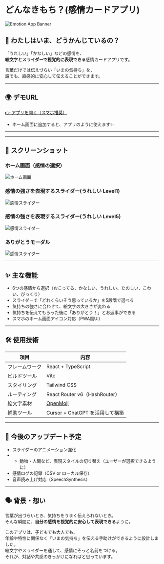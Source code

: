 # どんなきもち？(感情カードアプリ)

![Emotion App Banner](./public/apple-touch-icon.png)

## 🧒 わたしはいま、どうかんじているの？

「うれしい」「かなしい」などの感情を、  
**絵文字とスライダーで視覚的に表現できる**感情カードアプリです。

言葉だけでは伝えづらい「いまの気持ち」を、  
誰でも、直感的に安心して伝えることができます。

---

## 🌍 デモURL

[👉 アプリを開く（スマホ推奨）](http://f-mixxx.chu.jp/sst-card/)

- ホーム画面に追加すると、アプリのように使えます✨

---

---

## 📸 スクリーンショット

### ホーム画面（感情の選択）
![ホーム画面](./public/001.png)

### 感情の強さを表現するスライダー(うれしい Level1)
![感情スライダー](./public/002.png)

### 感情の強さを表現するスライダー(うれしい Level5)
![感情スライダー](./public/003.png)

### ありがとうモーダル
![感情スライダー](./public/004.png)

---

## ✨ 主な機能

- 6つの感情から選択（おこってる、かなしい、うれしい、たのしい、こわい、びっくり）
- スライダーで「どれくらいそう思っているか」を5段階で選べる  
- 気持ちの強さに合わせて、絵文字の大きさが変わる
- 気持ちを伝えてもらった後に「ありがとう！」とお返事ができる
- スマホのホーム画面アイコン対応（PWA風UI）

---

## 🛠 使用技術

| 項目            | 内容 |
|-----------------|------|
| フレームワーク   | React + TypeScript |
| ビルドツール     | Vite |
| スタイリング     | Tailwind CSS |
| ルーティング     | React Router v6（HashRouter） |
| 絵文字素材       | [OpenMoji](https://openmoji.org/) |
| 補助ツール       | Cursor + ChatGPT を活用して構築 |

---

## 🧩 今後のアップデート予定

- スライダーのアニメーション強化
- - 動物・人間など、表現スタイルの切り替え（ユーザーが選択できるように）
- 感情ログの記録（CSV or ローカル保存）
- 音声読み上げ対応（SpeechSynthesis）

---

## 🗣 背景・想い

言葉が出づらいとき、気持ちをうまく伝えられないとき。  
そんな瞬間に、**自分の感情を視覚的に安心して表現できる**ように。  

このアプリは、子どもでも大人でも、  
年齢や特性に関係なく「いまの気持ち」を伝える手助けができるように設計しました。  
絵文字やスライダーを通して、感情にそっと名前をつける。  
それが、対話や共感のきっかけになればと思っています。




